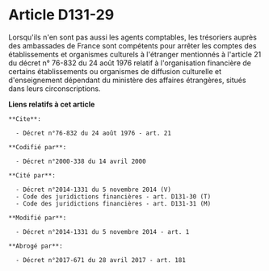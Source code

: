 # Article D131-29

Lorsqu'ils n'en sont pas aussi les agents comptables, les trésoriers auprès des ambassades de France sont compétents pour
arrêter les comptes des établissements et organismes culturels à l'étranger mentionnés à l'article 21 du décret n° 76-832 du
24 août 1976 relatif à l'organisation financière de certains établissements ou organismes de diffusion culturelle et
d'enseignement dépendant du ministère des affaires étrangères, situés dans leurs circonscriptions.

**Liens relatifs à cet article**

	**Cite**:

	  - Décret n°76-832 du 24 août 1976 - art. 21

	**Codifié par**:

	  - Décret n°2000-338 du 14 avril 2000

	**Cité par**:

	  - Décret n°2014-1331 du 5 novembre 2014 (V)
	  - Code des juridictions financières - art. D131-30 (T)
	  - Code des juridictions financières - art. D131-31 (M)

	**Modifié par**:

	  - Décret n°2014-1331 du 5 novembre 2014 - art. 1

	**Abrogé par**:

	  - Décret n°2017-671 du 28 avril 2017 - art. 181
